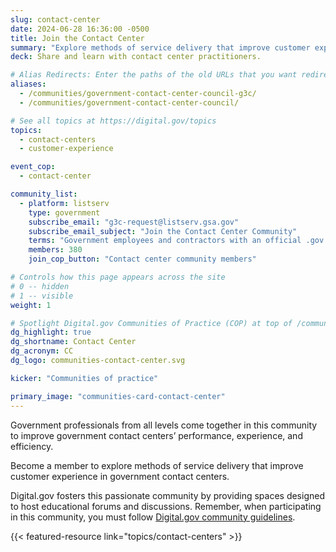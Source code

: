 ```yaml
---
slug: contact-center
date: 2024-06-28 16:36:00 -0500
title: Join the Contact Center
summary: "Explore methods of service delivery that improve customer experience in government contact centers."
deck: Share and learn with contact center practitioners.

# Alias Redirects: Enter the paths of the old URLs that you want redirected to this page.
aliases:
  - /communities/government-contact-center-council-g3c/
  - /communities/government-contact-center-council/

# See all topics at https://digital.gov/topics
topics:
  - contact-centers
  - customer-experience

event_cop:
  - contact-center

community_list:
  - platform: listserv
    type: government
    subscribe_email: "g3c-request@listserv.gsa.gov"
    subscribe_email_subject: "Join the Contact Center Community"
    terms: "Government employees and contractors with an official .gov or .mil email are eligible to join."
    members: 380
    join_cop_button: "Contact center community members"

# Controls how this page appears across the site
# 0 -- hidden
# 1 -- visible
weight: 1

# Spotlight Digital.gov Communities of Practice (COP) at top of /communities
dg_highlight: true
dg_shortname: Contact Center
dg_acronym: CC
dg_logo: communities-contact-center.svg

kicker: "Communities of practice"

primary_image: "communities-card-contact-center"
---
```


Government professionals from all levels come together in this community to improve government contact centers’ performance, experience, and efficiency.

Become a member to explore methods of service delivery that improve customer experience in government contact centers.

Digital.gov fosters this passionate community by providing spaces designed to host educational forums and discussions. Remember, when participating in this community, you must follow [Digital.gov community guidelines](https://digital.gov/communities/community-guidelines/).

{{< featured-resource link="topics/contact-centers" >}}
